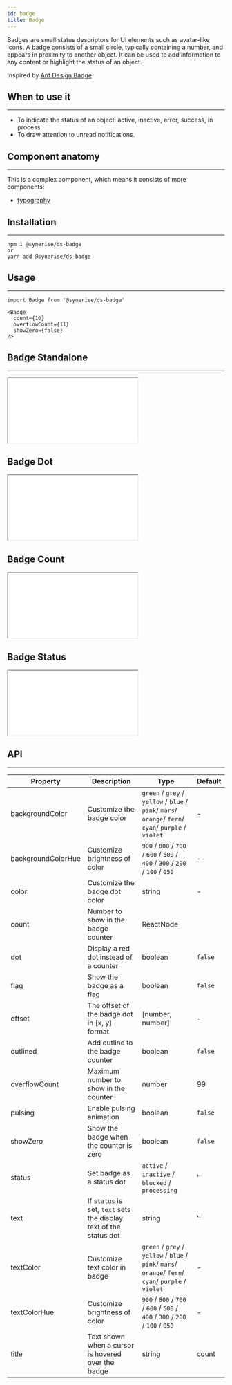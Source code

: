 ```yaml
---
id: badge
title: Badge
---
```


Badges are small status descriptors for UI elements such as avatar-like icons. A badge consists of a small circle, typically containing a number, and appears in proximity to another object. It can be used to add information to any content or highlight the status of an object.

Inspired by [Ant Design Badge](https://ant.design/components/badge/)

## When to use it

---

- To indicate the status of an object: active, inactive, error, success, in process.
- To draw attention to unread notifications.

## Component anatomy

---

This is a complex component, which means it consists of more components:

- [typography](/docs/components/typography/)

## Installation

---

```
npm i @synerise/ds-badge
or
yarn add @synerise/ds-badge
```

## Usage

---

```
import Badge from '@synerise/ds-badge'

<Badge
  count={10}
  overflowCount={11}
  showZero={false}
/>

```

## Badge Standalone

---

<iframe src="/storybook-static/iframe.html?id=components-badge--standalone"></iframe>

## Badge Dot

<iframe src="/storybook-static/iframe.html?id=components-badge--dot"></iframe>

## Badge Count

<iframe src="/storybook-static/iframe.html?id=components-badge--count"></iframe>

## Badge Status

<iframe src="/storybook-static/iframe.html?id=components-badge--status"></iframe>

## API

---

| Property           | Description                                                        | Type                                                                                                 | Default |
| ------------------ | ------------------------------------------------------------------ | ---------------------------------------------------------------------------------------------------- | ------- |
| backgroundColor    | Customize the badge color                                          | `green` / `grey` / `yellow` / `blue` / `pink`/ `mars`/ `orange`/ `fern`/ `cyan`/ `purple` / `violet` | -       |
| backgroundColorHue | Customize brightness of color                                      | `900` / `800` / `700` / `600` / `500` / `400` / `300` / `200` / `100` / `050`                        | -       |
| color              | Customize the badge dot color                                      | string                                                                                               | -       |
| count              | Number to show in the badge counter                                | ReactNode                                                                                            |         |
| dot                | Display a red dot instead of a counter                             | boolean                                                                                              | `false` |
| flag               | Show the badge as a flag                                           | boolean                                                                                              | `false` |
| offset             | The offset of the badge dot in [x, y] format                       | [number, number]                                                                                     | -       |
| outlined           | Add outline to the badge counter                                   | boolean                                                                                              | `false` |
| overflowCount      | Maximum number to show in the counter                              | number                                                                                               | 99      |
| pulsing            | Enable pulsing animation                                           | boolean                                                                                              | `false` |
| showZero           | Show the badge when the counter is zero                            | boolean                                                                                              | `false` |
| status             | Set badge as a status dot                                          | `active` / `inactive` / `blocked` / `processing`                                                     | ''      |
| text               | If `status` is set, `text` sets the display text of the status dot | string                                                                                               | ''      |
| textColor          | Customize text color in badge                                      | `green` / `grey` / `yellow` / `blue` / `pink`/ `mars`/ `orange`/ `fern`/ `cyan`/ `purple` / `violet` | -       |
| textColorHue       | Customize brightness of color                                      | `900` / `800` / `700` / `600` / `500` / `400` / `300` / `200` / `100` / `050`                        | -       |
| title              | Text shown when a cursor is hovered over the badge                 | string                                                                                               | count   |

